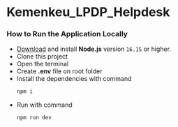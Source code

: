 # Kemenkeu_LPDP_Helpdesk
 
### How to Run the Application Locally

- [Download](https://nodejs.org/en/download/) and install **Node.js** version `16.15` or higher.
- Clone this project
- Open the terminal
- Create **.env** file on root folder
- Install the dependencies with command
  ```bash
  npm i
  ```
- Run with command
  ```bash
  npm run dev
  ```
